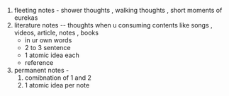 1. fleeting notes - shower thoughts , walking thoughts , short moments of eurekas
2. literature notes -- thoughts when u consuming contents like songs , videos, article, notes , books 
    - in ur own words 
    - 2 to 3 sentence 
    - 1 atomic idea each
    - reference
3. permanent notes - 
	 1.  comibnation of 1 and 2
	 2. 1 atomic idea per note


